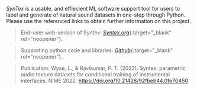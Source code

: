 
*SynTex* is a usable, and effiecient ML software support tool for users to label and generate of natural sound datasets in one-step through Python. Please use the referenced links to obtain further information on this project.

> End-user web-version of Syntex: [*Syntex.org*](https://syntex.sonicthings.org/){:target="_blank" rel="noopener"}. 

> Supporting python code and libraries: [*Github*](https://github.com/dssynths/){:target="_blank" rel="noopener"}.

> Publication: Wyse, L., & Ravikumar, P. T. (2022). Syntex: parametric audio texture datasets for conditional training of instrumental interfaces. NIME 2022. https://doi.org/10.21428/92fbeb44.0fe70450
